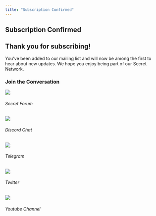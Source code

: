 ```yaml
---
title: "Subscription Confirmed"
---
```


<!-- Page title -->
<column>
<block>
<hero-title>

## Subscription Confirmed

</hero-title>
</block>
</column>

<!-- thanks -->
<column mode="slim thanks" class="text-center spacer-s">
<block>

## Thank you for subscribing!

You've been added to our mailing list and will now be among the first to hear about new updates. We hope you enjoy being part of our Secret Network.

</block>
</column>

<!-- block Header -->
<column class="text-center">
<block>

### Join the Conversation

</block>
</column>

<!-- Join the conversation -->
<column class="spacer-s img-invert" number="5" number-m="2" number-s="2">
<block>
<card-simple class="accent-gray text-center cta" url="https://forum.scrt.network/">

![](/img/icons/icon-social-forum-big.svg)

###### Secret Forum

</card-simple>
</block>
<block>
<card-simple class="accent-purple text-center cta" url="https://discord.com/invite/SJK32GY">

![](/img/icons/icon-social-discord-big.svg)

###### Discord Chat

</card-simple>
</block>
<block>
<card-simple class="accent-blue text-center cta" url="https://t.me/SCRTcommunity">

![](/img/icons/icon-social-telegram-big.svg)

###### Telegram

</card-simple>
</block>
<block>
<card-simple class="accent-turquoise text-center cta" url="https://twitter.com/SecretNetwork">

![](/img/icons/icon-social-twitter-big.svg)

###### Twitter

</card-simple>
</block>
<block>
<card-simple class="accent-red text-center cta" url="https://www.youtube.com/channel/UCZPqj7h7mzjwuSfw_UWxQPw">

![](/img/icons/icon-social-youtube-big.svg)

###### Youtube Channel

</card-simple>
</block>
</column>
